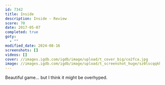```yaml
---
id: 7342
title: Inside
description: Inside - Review
score: 70
date: 2017-05-07
completed: true
goty:
  - ""
modified_date: 2024-08-16
screenshots: []
videos: []
cover: //images.igdb.com/igdb/image/upload/t_cover_big/co2fca.jpg
image: //images.igdb.com/igdb/image/upload/t_screenshot_huge/sz0lscqqkhsi7ceao6og.jpg
---
```

Beautiful game... but I think it might be overhyped.